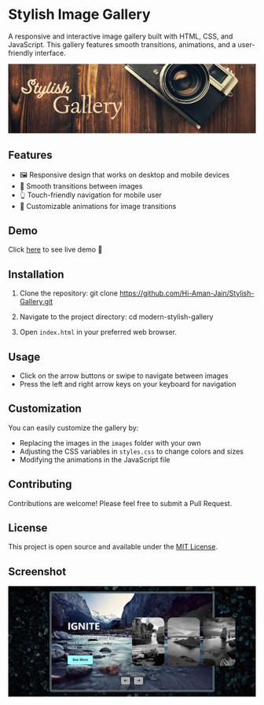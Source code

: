 # Stylish Image Gallery

A responsive and interactive image gallery built with HTML, CSS, and JavaScript. This gallery features smooth transitions, animations, and a user-friendly interface.

![Banner](/images/banner.png)

## Features

- 🖼️ Responsive design that works on desktop and mobile devices
- 🔄 Smooth transitions between images
- 👆 Touch-friendly navigation for mobile user
- 🎨 Customizable animations for image transitions

## Demo

Click [here](https://hi-aman-jain.github.io/Stylish-Gallery/) to see live demo 🤟

## Installation

1. Clone the repository:
git clone https://github.com/Hi-Aman-Jain/Stylish-Gallery.git

2. Navigate to the project directory:
cd modern-stylish-gallery

3. Open `index.html` in your preferred web browser.

## Usage

- Click on the arrow buttons or swipe to navigate between images
- Press the left and right arrow keys on your keyboard for navigation

## Customization

You can easily customize the gallery by:

- Replacing the images in the `images` folder with your own
- Adjusting the CSS variables in `styles.css` to change colors and sizes
- Modifying the animations in the JavaScript file

## Contributing

Contributions are welcome! Please feel free to submit a Pull Request.

## License

This project is open source and available under the [MIT License](LICENSE).

## Screenshot

![Gallery Screenshot](/images/Screenshort.png)